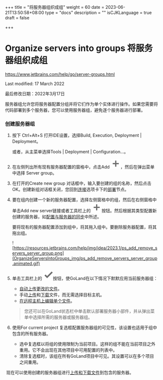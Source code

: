 +++
title = "将服务器组织成组﻿"
weight = 60
date = 2023-06-21T13:50:58+08:00
type = "docs"
description = ""
isCJKLanguage = true
draft = false

+++
# Organize servers into groups﻿ 将服务器组织成组﻿

https://www.jetbrains.com/help/go/server-groups.html

Last modified: 17 March 2022

最后修改日期：2022年3月17日

​	服务器组允许您将服务器配置分组并将它们作为单个实体进行操作。如果您需要将代码部署到多个服务器，您可以使用服务器组，避免逐个服务器进行部署。

### 创建服务器组﻿ 

1. 按下 Ctrl+Alt+S 打开IDE设置，选择Build, Execution, Deployment | Deployment。

   或者，从主菜单选择Tools | Deployment | Configuration...。

3. 在左侧列出所有现有服务器配置的窗格中，点击Add  ![Add item](OrganizeServersIntoGroups_img/app.general.add.svg)，然后在弹出菜单中选择 Server group。

4. 在打开的Create new group 对话框中，输入要创建的组的名称，然后点击OK。创建新组对话框关闭，您回到[连接](https://www.jetbrains.com/help/go/deployment-connection-tab.html)选项卡下的[部署](https://www.jetbrains.com/help/go/settings-deployment.html)节点。

6. 要在组内创建一个新的服务器配置，选择左侧窗格中的组，然后在右侧窗格中单击Add new server链接或者工具栏上的 ![Add button](OrganizeServersIntoGroups_img/app.general.add.svg)按钮。然后根据其类型配置新创建的服务器，如[配置与服务器的同步](https://www.jetbrains.com/help/go/configuring-synchronization-with-a-remote-host.html)中所述。

   要将现有的服务器配置添加到组中，将其拖入组中。要删除服务器配置，将其拖出组。

   ![https://resources.jetbrains.com/help/img/idea/2023.1/ps_add_remove_servers_server_group.png](OrganizeServersIntoGroups_img/ps_add_remove_servers_server_group.animated.gif)

7. 单击工具栏上的 ![the Use as default button](OrganizeServersIntoGroups_img/app.actions.setDefault.svg)按钮，使GoLand在以下情况下默默应用当前服务器组：

   - [自动上传更改的文件](https://www.jetbrains.com/help/go/uploading-and-downloading-files.html#automaticUploadOnUpdate)。
   - 手动[上传](https://www.jetbrains.com/help/go/uploading-and-downloading-files.html#manually)和[下载](https://www.jetbrains.com/help/go/uploading-and-downloading-files.html#download_file_folder)文件，而无需选择目标主机。
   - [在远程主机上编辑单个文件](https://www.jetbrains.com/help/go/editing-individual-files-on-remote-hosts.html)。
   
   > 您还可以在GoLand状态栏中单击默认部署服务器小部件，并从弹出菜单中选择所需的服务器或服务器组。
   
6. 使用For current project 复选框配置服务器组的可见性，该设置也适用于组中包含的所有服务器。

   - 选中复选框以将组的使用限制为当前项目。这样的组不能在当前项目之外重用。它不会出现在其他项目中可用配置的列表中。
   - 清除复选框时，该组在所有GoLand项目中可见。其设置可以在多个项目之间重用。


​	现在可以使用创建的服务器组进行[上传和下载文件](https://www.jetbrains.com/help/go/uploading-and-downloading-files.html)到包含的服务器。